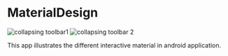# MaterialDesign
![collapsing toolbar1](https://user-images.githubusercontent.com/24957122/106774586-627f2b80-666a-11eb-9652-9e9922759928.png)
![collapsing toolbar 2](https://user-images.githubusercontent.com/24957122/106774865-ad00a800-666a-11eb-8a13-dfe326a62dc2.png)

This app illustrates the different interactive material in android application.
